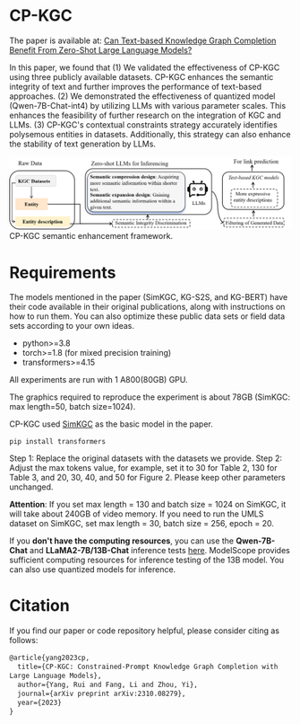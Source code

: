 # CP-KGC
The paper is available at: [Can Text-based Knowledge Graph Completion Benefit From Zero-Shot Large Language Models?](https://arxiv.org/pdf/2310.08279.pdf) 

In this paper, we found that 
(1) We validated the effectiveness of CP-KGC using three publicly available datasets. CP-KGC enhances the semantic integrity of text and further improves the performance of text-based approaches.
(2) We demonstrated the effectiveness of quantized model (Qwen-7B-Chat-int4) by utilizing LLMs with various parameter scales. This enhances the feasibility of further research on the integration of KGC and LLMs.
(3) CP-KGC's contextual constraints strategy accurately identifies polysemous entities in datasets. Additionally, this strategy can also enhance the stability of text generation by LLMs.

![Alt text](./model.png)
CP-KGC semantic enhancement framework.


# Requirements
The models mentioned in the paper (SimKGC, KG-S2S, and KG-BERT) have their code available in their original publications, along with instructions on how to run them. You can also optimize these public data sets or field data sets according to your own ideas.

* python>=3.8
* torch>=1.8 (for mixed precision training)
* transformers>=4.15

All experiments are run with 1 A800(80GB) GPU.

The graphics required to reproduce the experiment is about 78GB (SimKGC: max length=50, batch size=1024).

CP-KGC used [SimKGC](https://github.com/intfloat/SimKGC) as the basic model in the paper. 

```
pip install transformers
```

Step 1: Replace the original datasets with the datasets we provide.
Step 2: Adjust the max tokens value, for example, set it to 30 for Table 2, 130 for Table 3, and 20, 30, 40, and 50 for Figure 2. Please keep other parameters unchanged. 

**Attention**: If you set max length = 130 and batch size = 1024 on SimKGC, it will take about 240GB of video memory. If you need to run the UMLS dataset on SimKGC, set max length = 30, batch size = 256, epoch = 20.

If you **don't have the computing resources**, you can use the **Qwen-7B-Chat** and **LLaMA2-7B/13B-Chat** inference tests [here](https://modelscope.cn/topic/dfefe5be778b49fba8c44646023b57ba/pub/summary). ModelScope provides sufficient computing resources for inference testing of the 13B model. You can also use quantized models for inference.

# Citation
If you find our paper or code repository helpful, please consider citing as follows:
```
@article{yang2023cp,
  title={CP-KGC: Constrained-Prompt Knowledge Graph Completion with Large Language Models},
  author={Yang, Rui and Fang, Li and Zhou, Yi},
  journal={arXiv preprint arXiv:2310.08279},
  year={2023}
}
```
